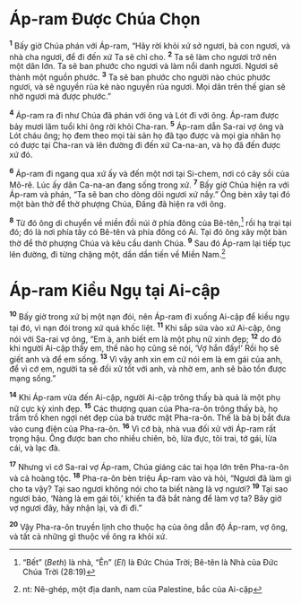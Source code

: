 # Áp-ram Ðược Chúa Chọn

<sup><b>1</b></sup> Bấy giờ Chúa phán với Áp-ram, “Hãy rời khỏi xứ sở ngươi, bà con ngươi, và nhà cha ngươi, để đi đến xứ Ta sẽ chỉ cho. <sup><b>2</b></sup> Ta sẽ làm cho ngươi trở nên một dân lớn. Ta sẽ ban phước cho ngươi và làm nổi danh ngươi. Ngươi sẽ thành một nguồn phước. <sup><b>3</b></sup> Ta sẽ ban phước cho người nào chúc phước ngươi, và sẽ nguyền rủa kẻ nào nguyền rủa ngươi. Mọi dân trên thế gian sẽ nhờ ngươi mà được phước.”

<sup><b>4</b></sup> Áp-ram ra đi như Chúa đã phán với ông và Lót đi với ông. Áp-ram được bảy mươi lăm tuổi khi ông rời khỏi Cha-ran. <sup><b>5</b></sup> Áp-ram dẫn Sa-rai vợ ông và Lót cháu ông; họ đem theo mọi tài sản họ đã tạo được và mọi gia nhân họ có được tại Cha-ran và lên đường đi đến xứ Ca-na-an, và họ đã đến được xứ đó.

<sup><b>6</b></sup> Áp-ram đi ngang qua xứ ấy và đến một nơi tại Si-chem, nơi có cây sồi của Mô-rê. Lúc ấy dân Ca-na-an đang sống trong xứ. <sup><b>7</b></sup> Bấy giờ Chúa hiện ra với Áp-ram và phán, “Ta sẽ ban cho dòng dõi ngươi xứ nầy.” Ông bèn xây tại đó một bàn thờ để thờ phượng Chúa, Ðấng đã hiện ra với ông.

<sup><b>8</b></sup> Từ đó ông di chuyển về miền đồi núi ở phía đông của Bê-tên,[^1-81be6f63-687e-4e2d-a5bf-82f93da21187] rồi hạ trại tại đó; đó là nơi phía tây có Bê-tên và phía đông có Ai. Tại đó ông xây một bàn thờ để thờ phượng Chúa và kêu cầu danh Chúa. <sup><b>9</b></sup> Sau đó Áp-ram lại tiếp tục lên đường, đi từng chặng một, dần dần tiến về Miền Nam.[^2-81be6f63-687e-4e2d-a5bf-82f93da21187]

# Áp-ram Kiều Ngụ tại Ai-cập

<sup><b>10</b></sup> Bấy giờ trong xứ bị một nạn đói, nên Áp-ram đi xuống Ai-cập để kiều ngụ tại đó, vì nạn đói trong xứ quá khốc liệt. <sup><b>11</b></sup> Khi sắp sửa vào xứ Ai-cập, ông nói với Sa-rai vợ ông, “Em à, anh biết em là một phụ nữ xinh đẹp; <sup><b>12</b></sup> do đó khi người Ai-cập thấy em, thế nào họ cũng sẽ nói, ‘Vợ hắn đấy!’ Rồi họ sẽ giết anh và để em sống. <sup><b>13</b></sup> Vì vậy anh xin em cứ nói em là em gái của anh, để vì cớ em, người ta sẽ đối xử tốt với anh, và nhờ em, anh sẽ bảo tồn được mạng sống.”

<sup><b>14</b></sup> Khi Áp-ram vừa đến Ai-cập, người Ai-cập trông thấy bà quả là một phụ nữ cực kỳ xinh đẹp. <sup><b>15</b></sup> Các thượng quan của Pha-ra-ôn trông thấy bà, họ trầm trồ khen ngợi nét đẹp của bà trước mặt Pha-ra-ôn. Thế là bà bị bắt đưa vào cung điện của Pha-ra-ôn. <sup><b>16</b></sup> Vì cớ bà, nhà vua đối xử với Áp-ram rất trọng hậu. Ông được ban cho nhiều chiên, bò, lừa đực, tôi trai, tớ gái, lừa cái, và lạc đà.

<sup><b>17</b></sup> Nhưng vì cớ Sa-rai vợ Áp-ram, Chúa giáng các tai họa lớn trên Pha-ra-ôn và cả hoàng tộc. <sup><b>18</b></sup> Pha-ra-ôn bèn triệu Áp-ram vào và hỏi, “Ngươi đã làm gì cho ta vậy? Tại sao ngươi không nói cho ta biết nàng là vợ ngươi? <sup><b>19</b></sup> Tại sao ngươi bảo, ‘Nàng là em gái tôi,’ khiến ta đã bắt nàng để làm vợ ta? Bây giờ vợ ngươi đây, hãy nhận lại, và đi đi.”

<sup><b>20</b></sup> Vậy Pha-ra-ôn truyền lịnh cho thuộc hạ của ông dẫn độ Áp-ram, vợ ông, và tất cả những gì thuộc về ông ra khỏi xứ.

[^1-81be6f63-687e-4e2d-a5bf-82f93da21187]: “Bết” (_Beth_) là nhà, “Ên” (_El_) là Ðức Chúa Trời; Bê-tên là Nhà của Ðức Chúa Trời (28:19)

[^2-81be6f63-687e-4e2d-a5bf-82f93da21187]: nt: Nê-ghép, một địa danh, nam của Palestine, bắc của Ai-cập
